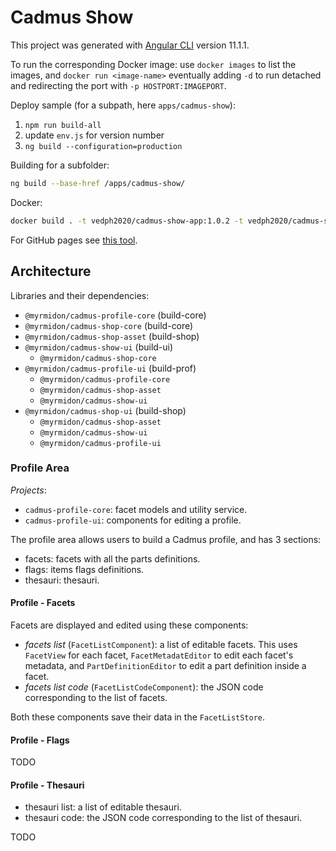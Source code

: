 # Cadmus Show

This project was generated with [Angular CLI](https://github.com/angular/angular-cli) version 11.1.1.

To run the corresponding Docker image: use `docker images` to list the images, and `docker run <image-name>` eventually adding `-d` to run detached and redirecting the port with `-p HOSTPORT:IMAGEPORT`.

Deploy sample (for a subpath, here `apps/cadmus-show`):

1. `npm run build-all`
2. update `env.js` for version number
3. `ng build --configuration=production`

Building for a subfolder:

```bash
ng build --base-href /apps/cadmus-show/
```

Docker:

```bash
docker build . -t vedph2020/cadmus-show-app:1.0.2 -t vedph2020/cadmus-show-app:latest
```

For GitHub pages see [this tool](https://github.com/angular-schule/angular-cli-ghpages).

## Architecture

Libraries and their dependencies:

- `@myrmidon/cadmus-profile-core` (build-core)
- `@myrmidon/cadmus-shop-core` (build-core)
- `@myrmidon/cadmus-shop-asset` (build-shop)
- `@myrmidon/cadmus-show-ui` (build-ui)
  - `@myrmidon/cadmus-shop-core`
- `@myrmidon/cadmus-profile-ui` (build-prof)
  - `@myrmidon/cadmus-profile-core`
  - `@myrmidon/cadmus-shop-asset`
  - `@myrmidon/cadmus-show-ui`
- `@myrmidon/cadmus-shop-ui` (build-shop)
  - `@myrmidon/cadmus-shop-asset`
  - `@myrmidon/cadmus-show-ui`
  - `@myrmidon/cadmus-profile-ui`

### Profile Area

_Projects_:

- `cadmus-profile-core`: facet models and utility service.
- `cadmus-profile-ui`: components for editing a profile.

The profile area allows users to build a Cadmus profile, and has 3 sections:

- facets: facets with all the parts definitions.
- flags: items flags definitions.
- thesauri: thesauri.

#### Profile - Facets

Facets are displayed and edited using these components:

- _facets list_ (`FacetListComponent`): a list of editable facets. This uses `FacetView` for each facet, `FacetMetadatEditor` to edit each facet's metadata, and `PartDefinitionEditor` to edit a part definition inside a facet.
- _facets list code_ (`FacetListCodeComponent`): the JSON code corresponding to the list of facets.

Both these components save their data in the `FacetListStore`.

#### Profile - Flags

TODO

#### Profile - Thesauri

- thesauri list: a list of editable thesauri.
- thesauri code: the JSON code corresponding to the list of thesauri.

TODO
